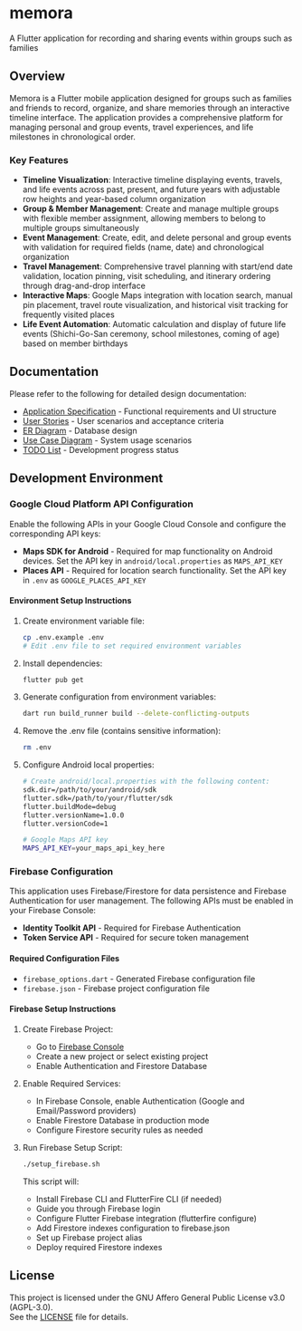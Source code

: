 # memora

A Flutter application for recording and sharing events within groups such as families

## Overview

Memora is a Flutter mobile application designed for groups such as families and friends to record, organize, and share memories through an interactive timeline interface. The application provides a comprehensive platform for managing personal and group events, travel experiences, and life milestones in chronological order.

### Key Features

- **Timeline Visualization**: Interactive timeline displaying events, travels, and life events across past, present, and future years with adjustable row heights and year-based column organization
- **Group & Member Management**: Create and manage multiple groups with flexible member assignment, allowing members to belong to multiple groups simultaneously
- **Event Management**: Create, edit, and delete personal and group events with validation for required fields (name, date) and chronological organization
- **Travel Management**: Comprehensive travel planning with start/end date validation, location pinning, visit scheduling, and itinerary ordering through drag-and-drop interface
- **Interactive Maps**: Google Maps integration with location search, manual pin placement, travel route visualization, and historical visit tracking for frequently visited places
- **Life Event Automation**: Automatic calculation and display of future life events (Shichi-Go-San ceremony, school milestones, coming of age) based on member birthdays

## Documentation

Please refer to the following for detailed design documentation:

- [Application Specification](./doc/app_spec.md) - Functional requirements and UI structure
- [User Stories](./doc/user_stories.md) - User scenarios and acceptance criteria
- [ER Diagram](./doc/er_diagram.md) - Database design
- [Use Case Diagram](./doc/usecase_diagram.md) - System usage scenarios
- [TODO List](./doc/todo.md) - Development progress status

## Development Environment

### Google Cloud Platform API Configuration

Enable the following APIs in your Google Cloud Console and configure the corresponding API keys:

- **Maps SDK for Android** - Required for map functionality on Android devices. Set the API key in `android/local.properties` as `MAPS_API_KEY`
- **Places API** - Required for location search functionality. Set the API key in `.env` as `GOOGLE_PLACES_API_KEY`

#### Environment Setup Instructions

1. Create environment variable file:

   ```bash
   cp .env.example .env
   # Edit .env file to set required environment variables
   ```

2. Install dependencies:

   ```bash
   flutter pub get
   ```

3. Generate configuration from environment variables:

   ```bash
   dart run build_runner build --delete-conflicting-outputs
   ```

4. Remove the .env file (contains sensitive information):

   ```bash
   rm .env
   ```

5. Configure Android local properties:

   ```bash
   # Create android/local.properties with the following content:
   sdk.dir=/path/to/your/android/sdk
   flutter.sdk=/path/to/your/flutter/sdk
   flutter.buildMode=debug
   flutter.versionName=1.0.0
   flutter.versionCode=1
   
   # Google Maps API key
   MAPS_API_KEY=your_maps_api_key_here
   ```

### Firebase Configuration

This application uses Firebase/Firestore for data persistence and Firebase Authentication for user management. The following APIs must be enabled in your Firebase Console:

- **Identity Toolkit API** - Required for Firebase Authentication
- **Token Service API** - Required for secure token management

#### Required Configuration Files

- `firebase_options.dart` - Generated Firebase configuration file
- `firebase.json` - Firebase project configuration file

#### Firebase Setup Instructions

1. Create Firebase Project:
   - Go to [Firebase Console](https://console.firebase.google.com/)
   - Create a new project or select existing project
   - Enable Authentication and Firestore Database

2. Enable Required Services:
   - In Firebase Console, enable Authentication (Google and Email/Password providers)
   - Enable Firestore Database in production mode
   - Configure Firestore security rules as needed

3. Run Firebase Setup Script:

   ```bash
   ./setup_firebase.sh
   ```

   This script will:
   - Install Firebase CLI and FlutterFire CLI (if needed)
   - Guide you through Firebase login
   - Configure Flutter Firebase integration (flutterfire configure)
   - Add Firestore indexes configuration to firebase.json
   - Set up Firebase project alias
   - Deploy required Firestore indexes

## License

This project is licensed under the GNU Affero General Public License v3.0 (AGPL-3.0).  
See the [LICENSE](./LICENSE) file for details.
